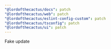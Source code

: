 ```yaml
---
"@lordofthecactus/docs": patch
"@lordofthecactus/web": patch
"@lordofthecactus/eslint-config-custom": patch
"@lordofthecactus/tsconfig": patch
"@lordofthecactus/ui": patch
---
```


Fake update
